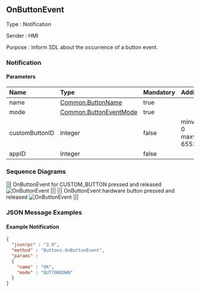 ## OnButtonEvent

Type
: Notification

Sender
: HMI

Purpose
: Inform SDL about the occurrence of a button event.

### Notification

#### Parameters

|Name|Type|Mandatory|Additional|
|:---|:---|:--------|:---------|
|name|[Common.ButtonName](../../common/enums/#buttonname)|true||
|mode|[Common.ButtonEventMode](../../common/enums/#buttoneventmode)|true||
|customButtonID|Integer|false|minvalue: 0<br>maxvalue: 65536|
|appID|Integer|false||

### Sequence Diagrams

|||
OnButtonEvent for CUSTOM_BUTTON pressed and released
![OnButtonEvent](./assets/OnButtonEventPressRelease.png)
|||
|||
OnButtonEvent hardware button pressed and released
![OnButtonEvent](./assets/OnButtonEventHardKeyPressRelease.png)
|||

### JSON Message Examples

#### Example Notification

```json
{
  "jsonrpc" : "2.0",
  "method" : "Buttons.OnButtonEvent",
  "params" :
  {
    "name" : "OK",
    "mode" : "BUTTONDOWN"
  }
}
```
